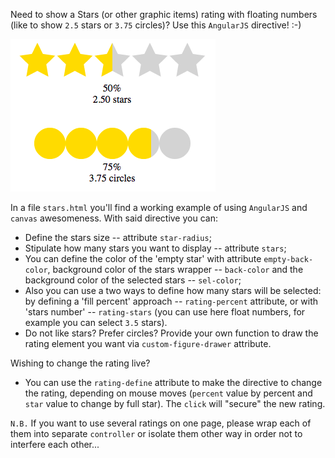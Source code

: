 Need to show a Stars (or other graphic items) rating with floating numbers (like to show `2.5` stars or `3.75` circles)?
Use this `AngularJS` directive! :-)

![Screenshot](./screenshot.png?raw=true)

In a file `stars.html` you'll find a working example of using `AngularJS` and `canvas` awesomeness. With said directive you can:

* Define the stars size -- attribute `star-radius`;
* Stipulate how many stars you want to display -- attribute `stars`;
* You can define the color of the 'empty star' with attribute `empty-back-color`, background color of the stars wrapper -- `back-color` and the background color of the selected stars -- `sel-color`;
* Also you can use a two ways to define how many stars will be selected: by defining a 'fill percent' approach -- `rating-percent` attribute, or with 'stars number' -- `rating-stars` (you can use here float numbers, for example you can select `3.5` stars).
* Do not like stars? Prefer circles? Provide your own function to draw the rating element you want via `custom-figure-drawer` attribute.

Wishing to change the rating live?

* You can use the `rating-define` attribute to make the directive to change the rating, depending on mouse moves (`percent` value by percent and `star` value to change by full star). The `click` will "secure" the new rating.

`N.B.` If you want to use several ratings on one page, please wrap each of them into separate `controller` or isolate them other way in order not to interfere each other...

